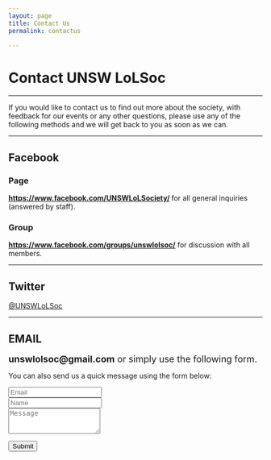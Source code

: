 ```yaml
---
layout: page
title: Contact Us
permalink: contactus

---
```

<div class="col sqs-col-12 span-12"><div class="sqs-block html-block sqs-block-html" data-block-type="2" id="block-yui_3_17_2_34_1450674472461_10347"><div class="sqs-block-content"><h1>Contact UNSW LoLSoc</h1></div></div><div class="sqs-block horizontalrule-block sqs-block-horizontalrule" data-block-type="47" id="block-yui_3_17_2_34_1450674472461_6850"><div class="sqs-block-content"><hr></div></div><div class="sqs-block html-block sqs-block-html" data-block-type="2" id="block-yui_3_17_2_34_1450674472461_6400"><div class="sqs-block-content"><p>If you would like to contact us to find out more about the society, with feedback for our events or any other questions, please use any of the following methods and we will get back to you as soon as we can. </p></div></div><div class="sqs-block horizontalrule-block sqs-block-horizontalrule" data-block-type="47" id="block-yui_3_17_2_34_1450674472461_20592"><div class="sqs-block-content"><hr></div></div><div class="sqs-block html-block sqs-block-html" data-block-type="2" id="block-yui_3_17_2_34_1450674472461_20671"><div class="sqs-block-content"><h2 id="yui_3_17_2_34_1450674472461_20572">Facebook</h2><h3 id="yui_3_17_2_34_1450674472461_20537">Page</h3><p id="yui_3_17_2_34_1450674472461_20536"><strong id="yui_3_17_2_34_1450674472461_20535"><a href="https://www.facebook.com/UNSWLoLSociety/" data-cke-saved-href="https://www.facebook.com/UNSWLoLSociety/" target="_blank" id="yui_3_17_2_34_1450674472461_20534">https://www.facebook.com/UNSWLoLSociety/</a> </strong>for all general inquiries (answered by staff).</p><h3 id="yui_3_17_2_34_1450674472461_20532">Group</h3><p id="yui_3_17_2_34_1450674472461_20531"><a href="https://www.facebook.com/groups/unswlolsoc/" data-cke-saved-href="https://www.facebook.com/groups/unswlolsoc/" target="_blank" id="yui_3_17_2_34_1450674472461_20530"><strong id="yui_3_17_2_34_1450674472461_20529">https://www.facebook.com/groups/unswlolsoc/</strong></a> for discussion with all members. </p></div></div><div class="sqs-block horizontalrule-block sqs-block-horizontalrule" data-block-type="47" id="block-yui_3_17_2_34_1450674472461_18908"><div class="sqs-block-content"><hr></div></div><div class="sqs-block html-block sqs-block-html" data-block-type="2" id="block-yui_3_17_2_34_1450674472461_18987"><div class="sqs-block-content"><h2>Twitter</h2><p><a target="_blank" href="https://twitter.com/UNSWLoLSoc">@UNSWLoLSoc</a></p></div></div><div class="sqs-block horizontalrule-block sqs-block-horizontalrule" data-block-type="47" id="block-yui_3_17_2_34_1450674472461_19762"><div class="sqs-block-content"><hr></div></div><div class="sqs-block html-block sqs-block-html" data-block-type="2" id="block-yui_3_17_2_34_1450674472461_19841"><div class="sqs-block-content"><h2 id="yui_3_17_2_34_1450674472461_19741">EMAIL</h2><p><span style="font-size:18px"><strong>unswlolsoc@gmail.com</strong> or simply use the following form.</span></p></div></div><div class="sqs-block form-block sqs-block-form" data-block-type="9" id="block-yui_3_17_2_6_1427800214456_6087"><div class="sqs-block-content">

<form action="https://formspree.io/unswlolsoc@gmail.com" method="POST" class="form" id="contact-form">
<p>You can also send us a quick message using the form below:</p>
<div class="row">
<div class="col-xs-6">
<input type="email" name="_replyto" class="form-control_input-lg" placeholder="Email" title="Email">
</div>
<div class="col-xs-6">
<input type="text" name="name" class="form-control input-lg" placeholder="Name" title="Name">
</div>
</div>
<input type="hidden" name="_subject" value="New submission from deanattali.com">
<textarea type="text" name="content" class="form-control input-lg" placeholder="Message" title="Message" required="required" rows="3"></textarea>
<input type="text" name="_gotcha" style="display:none"_>
<input type="hidden" name="_next" value="./aboutme?message=Your message was sent successfully, thanks!" />

<button type="submit" class="btn btn-lg btn-primary">Submit</button>
</form>
</div></div></div>